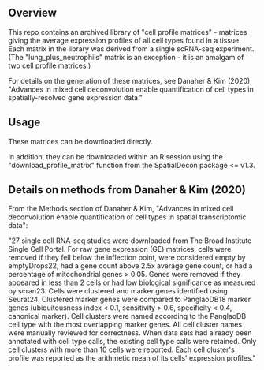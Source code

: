 ## Overview

This repo contains an archived library of "cell profile matrices" - matrices giving the average expression profiles of all cell types found in a tissue. 
Each matrix in the library was derived from a single scRNA-seq experiment.
(The "lung_plus_neutrophils" matrix is an exception - it is an amalgam of two cell profile matrices.)

For details on the generation of these matrices, see Danaher & Kim (2020), "Advances in mixed cell deconvolution enable quantification of cell types in spatially-resolved gene expression data."


## Usage

These matrices can be downloaded directly. 

In addition, they can be downloaded within an R session using the "download_profile_matrix" function from the SpatialDecon package <= v1.3. 


## Details on methods from Danaher & Kim (2020)

From the Methods section of Danaher & Kim, "Advances in mixed cell deconvolution enable quantification of cell types in
spatial transcriptomic data":

"27 single cell RNA-seq studies were downloaded from The Broad Institute Single Cell Portal. For raw gene expression (GE) matrices, cells were removed if they fell below the inflection point, were considered empty by emptyDrops22, had a gene count above 2.5x average gene count, or had a percentage of mitochondrial genes > 0.05. Genes were removed if they appeared in less than 2 cells or had low biological significance as measured by scran23. Cells were clustered and marker genes identified using Seurat24. Clustered marker genes were compared to PanglaoDB18 marker genes (ubiquitousness index < 0.1, sensitivity > 0.6, specificity < 0.4, canonical marker). Cell clusters were named according to the PanglaoDB cell type with the most overlapping marker genes. All cell cluster names were manually reviewed for correctness. When data sets had already been annotated with cell type calls, the existing cell type calls were retained. Only cell clusters with more than 10 cells were reported. Each cell cluster's profile was reported as the arithmetic mean of its cells' expression profiles."
